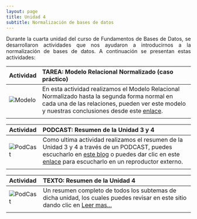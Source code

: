 ```yaml
---
layout: page
title: Unidad 4
subtitle: Normalización de bases de datos
---
```


<p style="text-align: justify;">Durante la cuarta unidad del curso de Fundamentos de Bases de Datos, se desarrollaron actividades que nos ayudaron a introducirnos a la normalización de bases de datos. A continuación se presentan estas actividades:</p>

| Actividad | TAREA: Modelo Relacional Normalizado (caso práctico) | 
| :------ |:--- |
| ![Modelo](https://basededatostec.github.io/img/01archivos.png) | En esta actividad realizamos el Modelo Relacional Normalizado hasta la segunda forma normal en cada una de las relaciones, pueden ver este modelo y nuestras conclusiones desde este [enlace](https://basededatostec.github.io/2017-05-05-mnormalizado/). | 
| | |

| Actividad | PODCAST: Resumen de la Unidad 3 y 4 | 
| :------ |:--- |
| ![PodCast](https://basededatostec.github.io/img/03podcast.png) | Como ultima actividad realizamos el resumen de la Unidad 3 y 4 a través de un PODCAST, puedes escucharlo en [este blog](https://basededatostec.github.io/podcast/ "escucha el podcast") o puedes dar clic en este [enlace](https://basededatostec.github.io/img/podcast2.mp3 "reproductor externo") para escucharlo en un reproductor externo. | 
| | |

| Actividad | TEXTO: Resumen de la Unidad 4 | 
| :------ |:--- |
| ![PodCast](https://basededatostec.github.io/img/05resumen.png) | Un resumen completo de todos los subtemas de dicha unidad, los cuales puedes revisar en este sitio dando clic en [Leer mas...](https://basededatostec.github.io/2017-04-02-unidadtres/)| 
| | |
